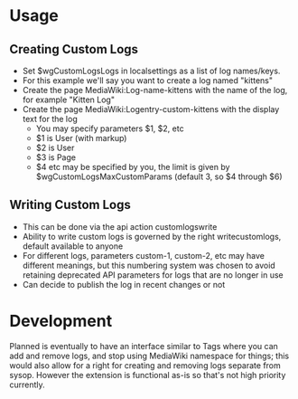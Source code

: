 # Usage
## Creating Custom Logs
* Set $wgCustomLogsLogs in localsettings as a list of log names/keys.
* For this example we'll say you want to create a log named "kittens"
* Create the page MediaWiki:Log-name-kittens with the name of the log, for example "Kitten Log"
* Create the page MediaWiki:Logentry-custom-kittens with the display text for the log
    * You may specify parameters $1, $2, etc
    * $1 is User (with markup)
    * $2 is User
    * $3 is Page
    * $4 etc may be specified by you, the limit is given by $wgCustomLogsMaxCustomParams (default 3, so $4 through $6)
## Writing Custom Logs
* This can be done via the api action customlogswrite
* Ability to write custom logs is governed by the right writecustomlogs, default available to anyone
* For different logs, parameters custom-1, custom-2, etc may have different meanings, but this numbering system was chosen to avoid retaining deprecated API parameters for logs that are no longer in use
* Can decide to publish the log in recent changes or not

# Development
Planned is eventually to have an interface similar to Tags where you can add and remove logs, and stop using MediaWiki namespace for things; this would also allow for a right for creating and removing logs separate from sysop. However the extension is functional as-is so that's not high priority currently.